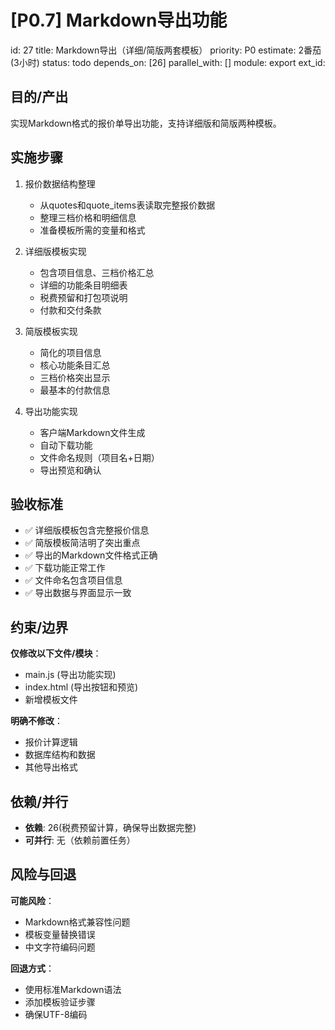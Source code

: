# [P0.7] Markdown导出功能

id: 27
title: Markdown导出（详细/简版两套模板）
priority: P0
estimate: 2番茄 (3小时)
status: todo
depends_on: [26]
parallel_with: []
module: export
ext_id:

## 目的/产出
实现Markdown格式的报价单导出功能，支持详细版和简版两种模板。

## 实施步骤

1. 报价数据结构整理
   - 从quotes和quote_items表读取完整报价数据
   - 整理三档价格和明细信息
   - 准备模板所需的变量和格式

2. 详细版模板实现
   - 包含项目信息、三档价格汇总
   - 详细的功能条目明细表
   - 税费预留和打包项说明
   - 付款和交付条款

3. 简版模板实现
   - 简化的项目信息
   - 核心功能条目汇总
   - 三档价格突出显示
   - 最基本的付款信息

4. 导出功能实现
   - 客户端Markdown文件生成
   - 自动下载功能
   - 文件命名规则（项目名+日期）
   - 导出预览和确认

## 验收标准

- ✅ 详细版模板包含完整报价信息
- ✅ 简版模板简洁明了突出重点
- ✅ 导出的Markdown文件格式正确
- ✅ 下载功能正常工作
- ✅ 文件命名包含项目信息
- ✅ 导出数据与界面显示一致

## 约束/边界

**仅修改以下文件/模块**：
- main.js (导出功能实现)
- index.html (导出按钮和预览)
- 新增模板文件

**明确不修改**：
- 报价计算逻辑
- 数据库结构和数据
- 其他导出格式

## 依赖/并行

- **依赖**: 26(税费预留计算，确保导出数据完整)
- **可并行**: 无（依赖前置任务）

## 风险与回退

**可能风险**：
- Markdown格式兼容性问题
- 模板变量替换错误
- 中文字符编码问题

**回退方式**：
- 使用标准Markdown语法
- 添加模板验证步骤
- 确保UTF-8编码
